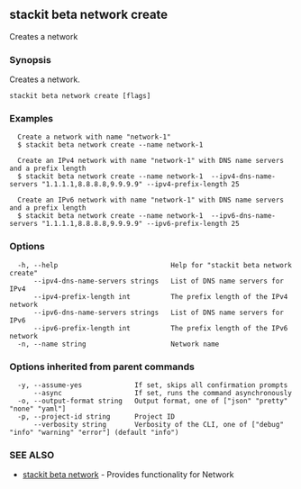 ## stackit beta network create

Creates a network

### Synopsis

Creates a network.

```
stackit beta network create [flags]
```

### Examples

```
  Create a network with name "network-1"
  $ stackit beta network create --name network-1

  Create an IPv4 network with name "network-1" with DNS name servers and a prefix length
  $ stackit beta network create --name network-1  --ipv4-dns-name-servers "1.1.1.1,8.8.8.8,9.9.9.9" --ipv4-prefix-length 25

  Create an IPv6 network with name "network-1" with DNS name servers and a prefix length
  $ stackit beta network create --name network-1  --ipv6-dns-name-servers "1.1.1.1,8.8.8.8,9.9.9.9" --ipv6-prefix-length 25
```

### Options

```
  -h, --help                            Help for "stackit beta network create"
      --ipv4-dns-name-servers strings   List of DNS name servers for IPv4
      --ipv4-prefix-length int          The prefix length of the IPv4 network
      --ipv6-dns-name-servers strings   List of DNS name servers for IPv6
      --ipv6-prefix-length int          The prefix length of the IPv6 network
  -n, --name string                     Network name
```

### Options inherited from parent commands

```
  -y, --assume-yes             If set, skips all confirmation prompts
      --async                  If set, runs the command asynchronously
  -o, --output-format string   Output format, one of ["json" "pretty" "none" "yaml"]
  -p, --project-id string      Project ID
      --verbosity string       Verbosity of the CLI, one of ["debug" "info" "warning" "error"] (default "info")
```

### SEE ALSO

* [stackit beta network](./stackit_beta_network.md)	 - Provides functionality for Network


